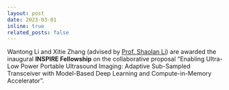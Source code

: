 ```yaml
---
layout: post
date: 2023-03-01 
inline: true
related_posts: false
---
```


Wantong Li and Xitie Zhang (advised by [Prof. Shaolan Li](https://gamma.ece.gatech.edu/)) are awarded the inaugural <strong>INSPIRE Fellowship</strong> on the collaborative proposal “Enabling Ultra-Low Power Portable Ultrasound Imaging: Adaptive Sub-Sampled Transceiver with Model-Based Deep Learning and Compute-in-Memory Accelerator”.